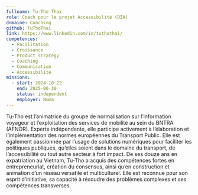 ```yaml
---
fullname: Tu-Tho Thai
role: Coach pour le projet Accessibilité (DIA)
domaine: Coaching
github: TuThoThai
link: https://www.linkedin.com/in/tuthothai/
competences:
  - Facilitation
  - Croissance
  - Product strategy
  - Coaching
  - Communication
  - Accessibilité
missions:
  - start: 2024-10-22
    end: 2025-06-30
    status: independent
    employer: Numa
---
```

Tu-Tho est l’animatrice du groupe de normalisation sur l’information voyageur et l’exploitation des services de mobilité au sein du BNTRA (AFNOR). Experte indépendante, elle participe activement à l’élaboration et l’implémentation des normes européennes du Transport Public. 
Elle est également passionnée par l’usage de solutions numériques pour faciliter les politiques publiques, qu’elles soient dans le domaine du transport, de l’accessibilité ou tout autre secteur à fort impact. 
De ses douze ans en expatriation au Vietnam, Tu-Tho a acquis des compétences fortes en entrepreneuriat, création du consensus, ainsi qu’en construction et animation d’un réseau versatile et multiculturel. Elle est reconnue pour son esprit d’initiative, sa capacité à résoudre des problèmes complexes et ses compétences transverses. 